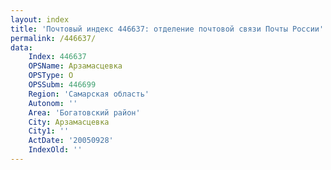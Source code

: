 ```yaml
---
layout: index
title: 'Почтовый индекс 446637: отделение почтовой связи Почты России'
permalink: /446637/
data:
    Index: 446637
    OPSName: Арзамасцевка
    OPSType: О
    OPSSubm: 446699
    Region: 'Самарская область'
    Autonom: ''
    Area: 'Богатовский район'
    City: Арзамасцевка
    City1: ''
    ActDate: '20050928'
    IndexOld: ''
---
```

